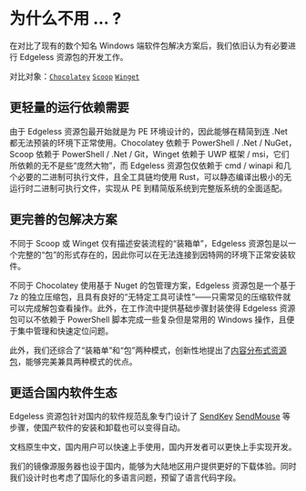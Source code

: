 # 为什么不用 ... ?
在对比了现有的数个知名 Windows 端软件包解决方案后，我们依旧认为有必要进行 Edgeless 资源包的开发工作。

对比对象：[`Chocolatey`](https://chocolatey.org/) [`Scoop`](https://scoop.sh/) [`Winget`](https://github.com/microsoft/winget-cli)

## 更轻量的运行依赖需要
由于 Edgeless 资源包最开始就是为 PE 环境设计的，因此能够在精简到连 .Net 都无法预装的环境下正常使用。Chocolatey 依赖于 PowerShell / .Net / NuGet，Scoop 依赖于 PowerShell / .Net / Git，Winget 依赖于 UWP 框架 / msi，它们所依赖的无不是些“庞然大物”，而 Edgeless 资源包仅依赖于 cmd / winapi 和几个必要的二进制可执行文件，且全工具链均使用 Rust，可以静态编译出极小的无运行时二进制可执行文件，实现从 PE 到精简版系统到完整版系统的全面适配。

## 更完善的包解决方案
不同于 Scoop 或 Winget 仅有描述安装流程的“装箱单”，Edgeless 资源包是以一个完整的“包”的形式存在的，因此你可以在无法连接到因特网的环境下正常安装软件。

不同于 Chocolatey 使用基于 Nuget 的包管理方案，Edgeless 资源包是一个基于 7z 的独立压缩包，且具有良好的“无特定工具可读性”——只需常见的压缩软件就可以完成解包查看操作。此外，在工作流中提供基础步骤封装使得 Edgeless 资源包可以不依赖于 PowerShell 脚本完成一些复杂但是常用的 Windows 操作，且便于集中管理和快速定位问题。

此外，我们还综合了“装箱单”和“包”两种模式，创新性地提出了[内容分布式资源包](property.md#内容分布式资源包)，能够完美兼具两种模式的优点。

## 更适合国内软件生态
Edgeless 资源包针对国内的软件规范乱象专门设计了 [SendKey](api.md#sendkey) [SendMouse](api.md#sendmouse) 等步骤，使国产软件的安装和卸载也可以变得自动。

文档原生中文，国内用户可以快速上手使用，国内开发者可以更快上手实现开发。

我们的镜像源服务器也设于国内，能够为大陆地区用户提供更好的下载体验。同时我们设计时也考虑了国际化的多语言问题，预留了语言代码字段。
